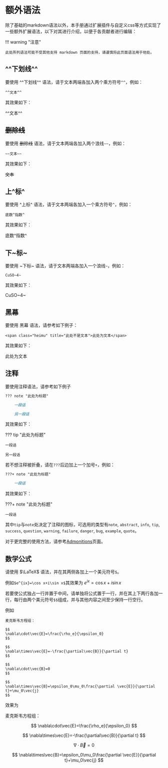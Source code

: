 # 额外语法

除了基础的markdown语法以外，本手册通过扩展插件与自定义css等方式实现了一些额外扩展语法，以下对其进行介绍，以便于各贡献者进行编辑：

!!! warning "注意"

    此处所列语法可能不受其他支持 markdown 页面的支持，请谨慎将此页面语法用于他处。

## ^^下划线^^

要使用 ^^下划线^^ 语法，请于文本两端各加入两个乘方符号`^^`，例如：

`^^文本^^`

其效果如下：

^^文本^^

## ~~删除线~~

要使用 ~~删除线~~ 语法，请于文本两端各加入两个浪线`~~`，例如：

`~~文本~~`

其效果如下：

~~文本~~

## 上^标^

要使用 ^上标^ 语法，请于文本两端各加入一个乘方符号`^`，例如：

`底数^指数^`

其效果如下：

底数^指数^

## 下~标~

要使用 ~下标~ 语法，请于文本两端各加入一个浪线`~`，例如：

`CuSO~4~`

其效果如下：

CuSO~4~

## 黑幕

要使用 <span class="heimu" title="这个是黑幕哦OvO">黑幕</span> 语法，请参考如下例子：

`<span class="heimu" title="此处不是文本">此处为文本</span>`

其效果如下：

<span class="heimu" title="此处不是文本">此处为文本</span>

## 注释

要使用注释语法，请参考如下例子

```markdown
??? note "此处为标题"

    一段话

    另一段话
```

其效果如下：

??? tip "此处为标题"

    一段话

    另一段话

若不想注释被折叠，请在`???`后边加上一个加号`+`，例如：

```markdown
???+ note "此处为标题"

    一段话
```

其效果如下：

???+ note "此处为标题"

    一段话

其中`tip`与`note`处决定了注释的图标，可选用的类型有`note`,  `abstract`, `info`, `tip`, `success`, `question`, `warning`, `failure`, `danger`, `bug`, `example`, `quote`。

对于更完整的使用方法，请参考[Admonitions](https://squidfunk.github.io/mkdocs-material/reference/admonitions/?h=admonition)页面。

## 数学公式

请使用 $\LaTeX$ 语法，并在其两侧各加上一个美元符号`$`。

例如`$e^{ix}=\cos x+i\sin x$`其效果为 $e^{ix}=\cos x+i\sin x$

若要使公式独占一行并置于中间，请单独将公式置于一行，并在其上下两行各加一行，每行由两个美元符号`$$`组成，并与其他内容之间至少保持一行空行。

例如
```
麦克斯韦方程组：

$$
\nabla\cdot\vec{E}=\frac{\rho_e}{\epsilon_0}
$$

$$
\nabla\times\vec{E}=-\frac{\partial\vec{B}}{\partial t}
$$

$$
\nabla\cdot\vec{B}=0 
$$

$$
\nabla\times\vec{B}=\epsilon_0\mu_0\frac{\partial \vec{E}}{\partial t}+\mu_0\vec{j}
$$

```
效果为

麦克斯韦方程组：

$$
\nabla\cdot\vec{E}=\frac{\rho_e}{\epsilon_0}
$$

$$
\nabla\times\vec{E}=-\frac{\partial\vec{B}}{\partial t}
$$

$$
\nabla\cdot\vec{B}=0 
$$

$$
\nabla\times\vec{B}=\epsilon_0\mu_0\frac{\partial \vec{E}}{\partial t}+\mu_0\vec{j}
$$

